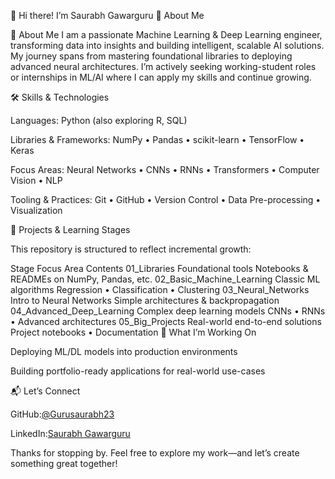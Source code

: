 👋 Hi there! I’m Saurabh Gawarguru
🚀 About Me

🚀 About Me
I am a passionate Machine Learning & Deep Learning engineer, transforming data into insights and building intelligent, scalable AI solutions. My journey spans from mastering foundational libraries to deploying advanced neural architectures. I’m actively seeking working-student roles or internships in ML/AI where I can apply my skills and continue growing.

🛠 Skills & Technologies

Languages: Python (also exploring R, SQL)

Libraries & Frameworks: NumPy • Pandas • scikit-learn • TensorFlow • Keras

Focus Areas: Neural Networks • CNNs • RNNs • Transformers • Computer Vision • NLP

Tooling & Practices: Git • GitHub • Version Control • Data Pre-processing • Visualization

📂 Projects & Learning Stages

This repository is structured to reflect incremental growth:

Stage	Focus Area	Contents
01_Libraries	Foundational tools	Notebooks & READMEs on NumPy, Pandas, etc.
02_Basic_Machine_Learning	Classic ML algorithms	Regression • Classification • Clustering
03_Neural_Networks	Intro to Neural Networks	Simple architectures & backpropagation
04_Advanced_Deep_Learning	Complex deep learning models	CNNs • RNNs • Advanced architectures
05_Big_Projects	Real-world end-to-end solutions	Project notebooks • Documentation
🔭 What I’m Working On

Deploying ML/DL models into production environments

Building portfolio-ready applications for real-world use-cases

📬 Let’s Connect

GitHub:[@Gurusaurabh23](https://github.com/Gurusaurabh23/Basic_to_Advanced)

LinkedIn:[Saurabh Gawarguru](https://www.linkedin.com/in/saurabh-gawarguru-b146b7385)

Thanks for stopping by. Feel free to explore my work—and let’s create something great together!

